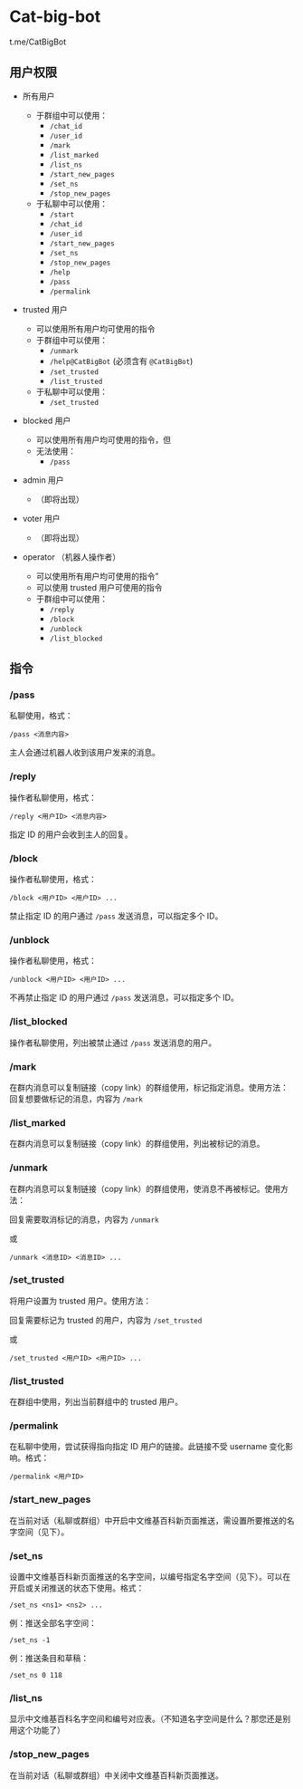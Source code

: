 # Cat-big-bot
t.me/CatBigBot

## 用户权限
* 所有用户
    * 于群组中可以使用：
        * `/chat_id`
        * `/user_id`
        * `/mark`
        * `/list_marked`
        * `/list_ns`
        * `/start_new_pages`
        * `/set_ns`
        * `/stop_new_pages`
    * 于私聊中可以使用：
        * `/start`
        * `/chat_id`
        * `/user_id`
        * `/start_new_pages`
        * `/set_ns`
        * `/stop_new_pages`
        * `/help`
        * `/pass`
        * `/permalink`

* trusted 用户
    * 可以使用所有用户均可使用的指令
    * 于群组中可以使用：
        * `/unmark`
        * `/help@CatBigBot` (必须含有 `@CatBigBot`)
        * `/set_trusted`
        * `/list_trusted`
    * 于私聊中可以使用：
        * `/set_trusted`
* blocked 用户
    * 可以使用所有用户均可使用的指令，但
    * 无法使用：
        * `/pass`
* admin 用户
    * （即将出现）
* voter 用户
    * （即将出现）
* operator （机器人操作者）
    * 可以使用所有用户均可使用的指令”
    * 可以使用 trusted 用户可使用的指令
    * 于群组中可以使用：
        * `/reply`
        * `/block`
        * `/unblock`
        * `/list_blocked`

## 指令

### /pass

私聊使用，格式：

```
/pass <消息内容>
```

主人会通过机器人收到该用户发来的消息。

### /reply
操作者私聊使用，格式：

```
/reply <用户ID> <消息内容>
```

指定 ID 的用户会收到主人的回复。

### /block

操作者私聊使用，格式：

```
/block <用户ID> <用户ID> ...
```

禁止指定 ID 的用户通过 `/pass` 发送消息，可以指定多个 ID。

### /unblock

操作者私聊使用，格式：

```
/unblock <用户ID> <用户ID> ...
```

不再禁止指定 ID 的用户通过 `/pass` 发送消息，可以指定多个 ID。

### /list_blocked

操作者私聊使用，列出被禁止通过 `/pass` 发送消息的用户。

### /mark

在群内消息可以复制链接（copy link）的群组使用，标记指定消息。使用方法：回复想要做标记的消息，内容为 `/mark`

### /list_marked

在群内消息可以复制链接（copy link）的群组使用，列出被标记的消息。

### /unmark

在群内消息可以复制链接（copy link）的群组使用，使消息不再被标记。使用方法：

回复需要取消标记的消息，内容为 `/unmark`

或

```
/unmark <消息ID> <消息ID> ...
```

### /set_trusted

将用户设置为 trusted 用户。使用方法：

回复需要标记为 trusted 的用户，内容为 `/set_trusted`

或

```
/set_trusted <用户ID> <用户ID> ...
```

### /list_trusted

在群组中使用，列出当前群组中的 trusted 用户。

### /permalink

在私聊中使用，尝试获得指向指定 ID 用户的链接。此链接不受 username 变化影响。格式：

```
/permalink <用户ID>
```

### /start_new_pages

在当前对话（私聊或群组）中开启中文维基百科新页面推送，需设置所要推送的名字空间（见下）。

### /set_ns

设置中文维基百科新页面推送的名字空间，以编号指定名字空间（见下）。可以在开启或关闭推送的状态下使用。格式：

```
/set_ns <ns1> <ns2> ...
```

例：推送全部名字空间：

```
/set_ns -1
```

例：推送条目和草稿：

```
/set_ns 0 118
```

### /list_ns

显示中文维基百科名字空间和编号对应表。（不知道名字空间是什么？那您还是别用这个功能了）

### /stop_new_pages

在当前对话（私聊或群组）中关闭中文维基百科新页面推送。
